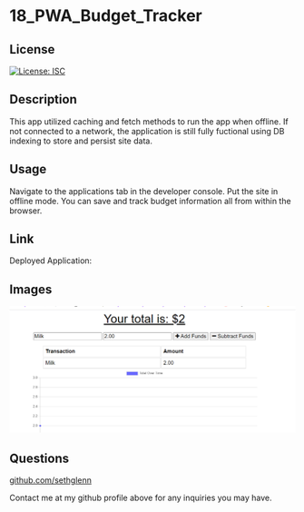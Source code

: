 # 18_PWA_Budget_Tracker

## License

[![License: ISC](https://img.shields.io/badge/License-ISC-blue.svg)](https://opensource.org/licenses/ISC)

## Description

This app utilized caching and fetch methods to run the app when offline. If not connected to a network, the application is still fully fuctional using DB indexing to store and persist site data.

## Usage

Navigate to the applications tab in the developer console. Put the site in offline mode. You can save and track budget information all from within the browser.

## Link

Deployed Application:

## Images

![Screenshot01](./public/screenshot1.png)

## Questions

[github.com/sethglenn](https://github.com/sethglenn)

Contact me at my github profile above for any inquiries you may have.
